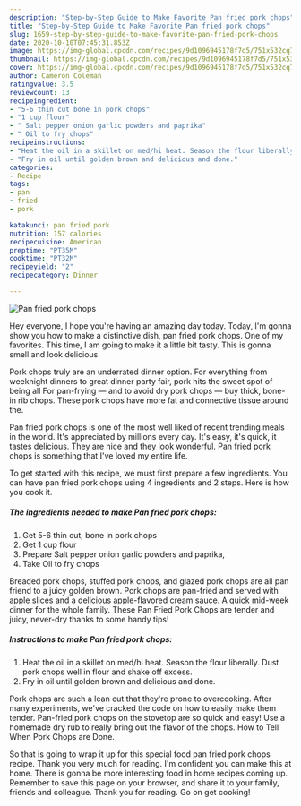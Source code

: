 ```yaml
---
description: "Step-by-Step Guide to Make Favorite Pan fried pork chops"
title: "Step-by-Step Guide to Make Favorite Pan fried pork chops"
slug: 1659-step-by-step-guide-to-make-favorite-pan-fried-pork-chops
date: 2020-10-10T07:45:31.853Z
image: https://img-global.cpcdn.com/recipes/9d1096945178f7d5/751x532cq70/pan-fried-pork-chops-recipe-main-photo.jpg
thumbnail: https://img-global.cpcdn.com/recipes/9d1096945178f7d5/751x532cq70/pan-fried-pork-chops-recipe-main-photo.jpg
cover: https://img-global.cpcdn.com/recipes/9d1096945178f7d5/751x532cq70/pan-fried-pork-chops-recipe-main-photo.jpg
author: Cameron Coleman
ratingvalue: 3.5
reviewcount: 13
recipeingredient:
- "5-6 thin cut bone in pork chops"
- "1 cup flour"
- " Salt pepper onion garlic powders and paprika"
- " Oil to fry chops"
recipeinstructions:
- "Heat the oil in a skillet on med/hi heat. Season the flour liberally. Dust pork chops well in flour and shake off excess."
- "Fry in oil until golden brown and delicious and done."
categories:
- Recipe
tags:
- pan
- fried
- pork

katakunci: pan fried pork 
nutrition: 157 calories
recipecuisine: American
preptime: "PT35M"
cooktime: "PT32M"
recipeyield: "2"
recipecategory: Dinner

---
```



![Pan fried pork chops](https://img-global.cpcdn.com/recipes/9d1096945178f7d5/751x532cq70/pan-fried-pork-chops-recipe-main-photo.jpg)

Hey everyone, I hope you're having an amazing day today. Today, I'm gonna show you how to make a distinctive dish, pan fried pork chops. One of my favorites. This time, I am going to make it a little bit tasty. This is gonna smell and look delicious.

Pork chops truly are an underrated dinner option. For everything from weeknight dinners to great dinner party fair, pork hits the sweet spot of being all For pan-frying — and to avoid dry pork chops — buy thick, bone-in rib chops. These pork chops have more fat and connective tissue around the.

Pan fried pork chops is one of the most well liked of recent trending meals in the world. It's appreciated by millions every day. It's easy, it's quick, it tastes delicious. They are nice and they look wonderful. Pan fried pork chops is something that I've loved my entire life.


To get started with this recipe, we must first prepare a few ingredients. You can have pan fried pork chops using 4 ingredients and 2 steps. Here is how you cook it.

<!--inarticleads1-->

##### The ingredients needed to make Pan fried pork chops:

1. Get 5-6 thin cut, bone in pork chops
1. Get 1 cup flour
1. Prepare  Salt pepper onion garlic powders and paprika,
1. Take  Oil to fry chops


Breaded pork chops, stuffed pork chops, and glazed pork chops are all pan friend to a juicy golden brown. Pork chops are pan-fried and served with apple slices and a delicious apple-flavored cream sauce. A quick mid-week dinner for the whole family. These Pan Fried Pork Chops are tender and juicy, never-dry thanks to some handy tips! 

<!--inarticleads2-->

##### Instructions to make Pan fried pork chops:

1. Heat the oil in a skillet on med/hi heat. Season the flour liberally. Dust pork chops well in flour and shake off excess.
1. Fry in oil until golden brown and delicious and done.


Pork chops are such a lean cut that they&#39;re prone to overcooking. After many experiments, we&#39;ve cracked the code on how to easily make them tender. Pan-fried pork chops on the stovetop are so quick and easy! Use a homemade dry rub to really bring out the flavor of the chops. How to Tell When Pork Chops are Done. 

So that is going to wrap it up for this special food pan fried pork chops recipe. Thank you very much for reading. I'm confident you can make this at home. There is gonna be more interesting food in home recipes coming up. Remember to save this page on your browser, and share it to your family, friends and colleague. Thank you for reading. Go on get cooking!
